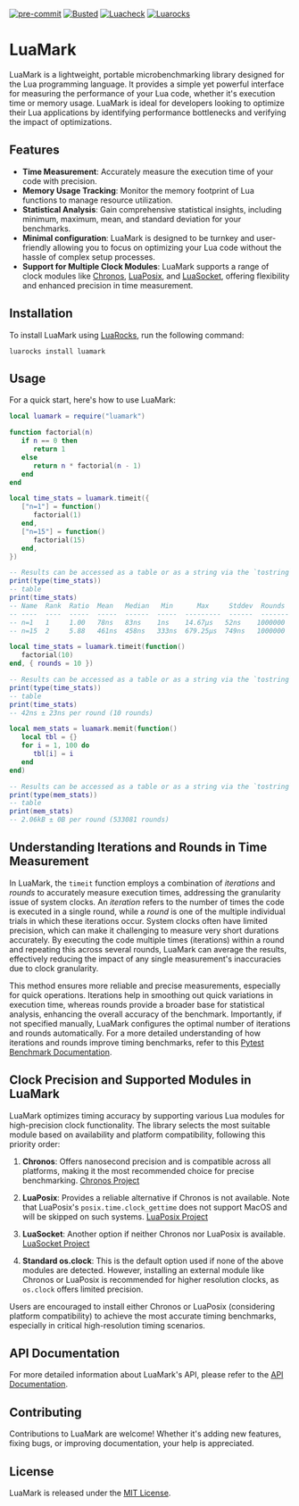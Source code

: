 [![pre-commit](https://img.shields.io/badge/pre--commit-enabled-brightgreen?logo=pre-commit)](https://github.com/pre-commit/pre-commit)
[![Busted](https://github.com/jeffzi/luamark/actions/workflows/busted.yml/badge.svg)](https://github.com/jeffzi/luamark/actions/workflows/busted.yml)
[![Luacheck](https://github.com/jeffzi/luamark/actions/workflows/luacheck.yml/badge.svg)](https://github.com/jeffzi/luamark/actions/workflows/luacheck.yml)
[![Luarocks](https://img.shields.io/luarocks/v/jeffzi/luamark?label=Luarocks&logo=Lua)](https://luarocks.org/modules/jeffzi/luamark)

# LuaMark

LuaMark is a lightweight, portable microbenchmarking library designed for the Lua programming language. It provides a simple yet powerful interface for measuring the performance of your Lua code, whether it's execution time or memory usage. LuaMark is ideal for developers looking to optimize their Lua applications by identifying performance bottlenecks and verifying the impact of optimizations.

## Features

- **Time Measurement**: Accurately measure the execution time of your code with precision.
- **Memory Usage Tracking**: Monitor the memory footprint of Lua functions to manage resource utilization.
- **Statistical Analysis**: Gain comprehensive statistical insights, including minimum, maximum, mean, and standard deviation for your benchmarks.
- **Minimal configuration**: LuaMark is designed to be turnkey and user-friendly allowing you to focus on optimizing your Lua code without the hassle of complex setup processes.
- **Support for Multiple Clock Modules**: LuaMark supports a range of clock modules like [Chronos](https://github.com/chronos-timetravel/chronos), [LuaPosix](https://github.com/luaposix/luaposix), and [LuaSocket](https://github.com/diegonehab/luasocket), offering flexibility and enhanced precision in time measurement.

## Installation

To install LuaMark using [LuaRocks](https://luarocks.org/), run the following command:

```shell
luarocks install luamark
```

## Usage

For a quick start, here's how to use LuaMark:

```lua
local luamark = require("luamark")

function factorial(n)
   if n == 0 then
      return 1
   else
      return n * factorial(n - 1)
   end
end

local time_stats = luamark.timeit({
   ["n=1"] = function()
      factorial(1)
   end,
   ["n=15"] = function()
      factorial(15)
   end,
})

-- Results can be accessed as a table or as a string via the `tostring` metamethod.
print(type(time_stats))
-- table
print(time_stats)
-- Name  Rank  Ratio  Mean   Median   Min      Max     Stddev  Rounds
-- ----  ----  -----  -----  ------  -----  ---------  ------  -------
-- n=1   1     1.00   78ns   83ns    1ns    14.67µs   52ns    1000000
-- n=15  2     5.88   461ns  458ns   333ns  679.25µs  749ns   1000000

local time_stats = luamark.timeit(function()
   factorial(10)
end, { rounds = 10 })

-- Results can be accessed as a table or as a string via the `tostring` metamethod.
print(type(time_stats))
-- table
print(time_stats)
-- 42ns ± 23ns per round (10 rounds)

local mem_stats = luamark.memit(function()
   local tbl = {}
   for i = 1, 100 do
      tbl[i] = i
   end
end)

-- Results can be accessed as a table or as a string via the `tostring` metamethod.
print(type(mem_stats))
-- table
print(mem_stats)
-- 2.06kB ± 0B per round (533081 rounds)
```

## Understanding Iterations and Rounds in Time Measurement

In LuaMark, the `timeit` function employs a combination of _iterations_ and _rounds_ to accurately measure execution times, addressing the granularity issue of system clocks. An _iteration_ refers to the number of times the code is executed in a single round, while a _round_ is one of the multiple individual trials in which these iterations occur. System clocks often have limited precision, which can make it challenging to measure very short durations accurately. By executing the code multiple times (iterations) within a round and repeating this across several rounds, LuaMark can average the results, effectively reducing the impact of any single measurement's inaccuracies due to clock granularity.

This method ensures more reliable and precise measurements, especially for quick operations. Iterations help in smoothing out quick variations in execution time, whereas rounds provide a broader base for statistical analysis, enhancing the overall accuracy of the benchmark. Importantly, if not specified manually, LuaMark configures the optimal number of iterations and rounds automatically. For a more detailed understanding of how iterations and rounds improve timing benchmarks, refer to this [Pytest Benchmark Documentation](https://pytest-benchmark.readthedocs.io/en/latest/calibration.html).

## Clock Precision and Supported Modules in LuaMark

LuaMark optimizes timing accuracy by supporting various Lua modules for high-precision clock functionality. The library selects the most suitable module based on availability and platform compatibility, following this priority order:

1. **Chronos**: Offers nanosecond precision and is compatible across all platforms, making it the most recommended choice for precise benchmarking. [Chronos Project](https://github.com/ldrumm/chronos)

2. **LuaPosix**: Provides a reliable alternative if Chronos is not available. Note that LuaPosix's `posix.time.clock_gettime` does not support MacOS and will be skipped on such systems. [LuaPosix Project](https://github.com/luaposix/luaposix)

3. **LuaSocket**: Another option if neither Chronos nor LuaPosix is available. [LuaSocket Project](https://github.com/lunarmodules/luasocket)

4. **Standard os.clock**: This is the default option used if none of the above modules are detected. However, installing an external module like Chronos or LuaPosix is recommended for higher resolution clocks, as `os.clock` offers limited precision.

Users are encouraged to install either Chronos or LuaPosix (considering platform compatibility) to achieve the most accurate timing benchmarks, especially in critical high-resolution timing scenarios.

## API Documentation

For more detailed information about LuaMark's API, please refer to the [API Documentation](docs/api.md).

## Contributing

Contributions to LuaMark are welcome! Whether it's adding new features, fixing bugs, or improving documentation, your help is appreciated.

## License

LuaMark is released under the [MIT License](LICENSE).
